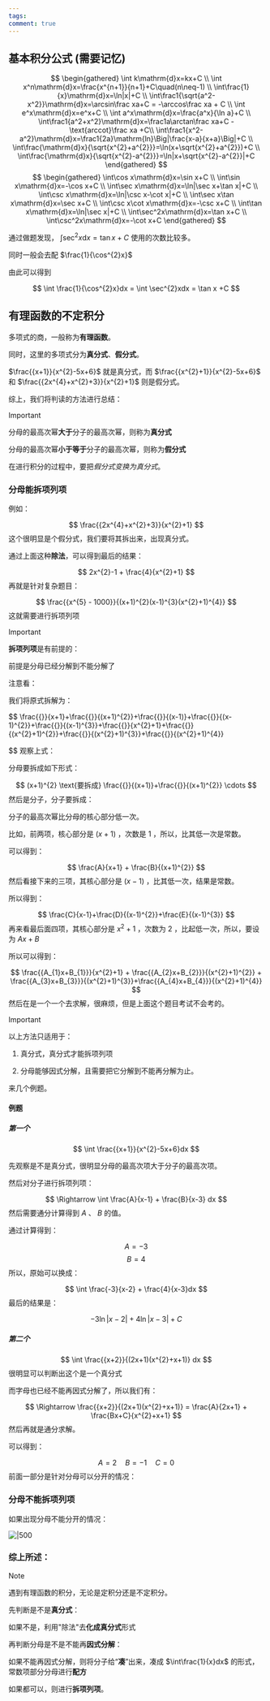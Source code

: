 ```yaml
---
tags: 
comment: true
---
```

## 基本积分公式 (需要记忆)

$$
\begin{gathered}
\int k\mathrm{d}x=kx+C \\
\int x^n\mathrm{d}x=\frac{x^{n+1}}{n+1}+C\quad(n\neq-1) \\
\int\frac{1}{x}\mathrm{d}x=\ln|x|+C \\
\int\frac1{\sqrt{a^2-x^2}}\mathrm{d}x=\arcsin\frac xa+C = -\arccos\frac xa + C \\
\int e^x\mathrm{d}x=e^x+C \\
\int a^x\mathrm{d}x=\frac{a^x}{\ln a}+C \\
\int\frac1{a^2+x^2}\mathrm{d}x=\frac1a\arctan\frac xa+C - \text{arccot}\frac xa +C\\
\int\frac1{x^2-a^2}\mathrm{d}x=\frac1{2a}\mathrm{ln}\Big|\frac{x-a}{x+a}\Big|+C \\
\int\frac{\mathrm{d}x}{\sqrt{x^{2}+a^{2}}}=\ln(x+\sqrt{x^{2}+a^{2}})+C \\
\int\frac{\mathrm{d}x}{\sqrt{x^{2}-a^{2}}}=\ln|x+\sqrt{x^{2}-a^{2}}|+C 
\end{gathered}
$$
$$
\begin{gathered}
\int\cos x\mathrm{d}x=\sin x+C \\
\int\sin x\mathrm{d}x=-\cos x+C \\
\int\sec x\mathrm{d}x=\ln|\sec x+\tan x|+C \\
\int\csc x\mathrm{d}x=\ln|\csc x-\cot x|+C \\
\int\sec x\tan x\mathrm{d}x=\sec x+C \\
\int\csc x\cot x\mathrm{d}x=-\csc x+C \\
\int\tan x\mathrm{d}x=\ln|\sec x|+C \\
\int\sec^2x\mathrm{d}x=\tan x+C \\
\int\csc^2x\mathrm{d}x=-\cot x+C 
\end{gathered}
$$

通过做题发现， $\int\sec^2x\mathrm{d}x=\tan x+C$ 使用的次数比较多。

同时一般会去配 $\frac{1}{\cos^{2}x}$

由此可以得到

$$
\int \frac{1}{\cos^{2}x}dx = \int \sec^{2}xdx = \tan x +C
$$
## 有理函数的不定积分

多项式的商，一般称为**有理函数**。

同时，这里的多项式分为**真分式**、**假分式**。

$\frac{{x+1}}{x^{2}-5x+6}$ 就是真分式，而 $\frac{{x^{2}+1}}{x^{2}-5x+6}$ 和 $\frac{{2x^{4}+x^{2}+3}}{x^{2}+1}$ 则是假分式。

综上，我们将判读的方法进行总结：

> [!important]
> 分母的最高次幂**大于**分子的最高次幂，则称为**真分式**
> 
> 分母的最高次幂**小于等于**分子的最高次幂，则称为**假分式**

在进行积分的过程中，要把*假分式变换为真分式*。

### 分母能拆项列项

例如：

$$
\frac{{2x^{4}+x^{2}+3}}{x^{2}+1}
$$
这个很明显是个假分式，我们要将其拆出来，出现真分式。

通过上面这种**除法**，可以得到最后的结果：

$$
2x^{2}-1 + \frac{4}{x^{2}+1}
$$
再就是针对复杂题目：

$$
\frac{{x^{5} - 1000}}{(x+1)^{2}(x-1)^{3}(x^{2}+1)^{4}}
$$
这就需要进行拆项列项

> [!important]
> **拆项列项**是有前提的：
> 
> 前提是分母已经分解到不能分解了

注意看：

我们将原式拆解为：

$$
\frac{{}}{x+1}+\frac{{}}{(x+1)^{2}}+\frac{{}}{(x-1)}+\frac{{}}{(x-1)^{2}}+\frac{{}}{(x-1)^{3}}+\frac{{}}{x^{2}+1}+\frac{{}}{(x^{2}+1)^{2}}+\frac{{}}{(x^{2}+1)^{3}}+\frac{{}}{(x^{2}+1)^{4}}

$$
观察上式：

分母要拆成如下形式：

$$
(x+1)^{2} \text{要拆成} \frac{{}}{(x+1)}+\frac{{}}{(x+1)^{2}} \cdots
$$
然后是分子，分子要拆成：

分子的最高次幂比分母的核心部分低一次。

比如，前两项，核心部分是 $(x+1)$ ，次数是 $1$ ，所以，比其低一次是常数。

可以得到：

$$
\frac{A}{x+1} + \frac{B}{(x+1)^{2}}
$$
然后看接下来的三项，其核心部分是 $(x-1)$ ，比其低一次，结果是常数。

所以得到：

$$
\frac{C}{x-1}+\frac{D}{(x-1)^{2}}+\frac{E}{(x-1)^{3}}
$$
再来看最后面四项，其核心部分是 $x^{2}+1$ ，次数为 $2$ ，比起低一次，所以，要设为 $Ax+B$

所以可以得到：

$$
\frac{{A_{1}x+B_{1}}}{x^{2}+1} + \frac{{A_{2}x+B_{2}}}{(x^{2}+1)^{2}} + \frac{{A_{3}x+B_{3}}}{(x^{2}+1)^{3}}+\frac{{A_{4}x+B_{4}}}{(x^{2}+1)^{4}}
$$
然后在是一个一个去求解，很麻烦，但是上面这个题目考试不会考的。

> [!important]
> 以上方法只适用于：
> 
> 1. 真分式，真分式才能拆项列项
> 
> 2. 分母能够因式分解，且需要把它分解到不能再分解为止。
> 
> 

来几个例题。

#### 例题

##### 第一个

$$
\int \frac{{x+1}}{x^{2}-5x+6}dx
$$

先观察是不是真分式，很明显分母的最高次项大于分子的最高次项。

然后对分子进行拆项列项：

$$
\Rightarrow \int \frac{A}{x-1} + \frac{B}{x-3} dx
$$
然后需要通分计算得到 $A$ 、 $B$ 的值。

通过计算得到：

$$
A = -3
$$
$$
B = 4
$$
所以，原始可以换成：

$$
\int \frac{-3}{x-2} + \frac{4}{x-3}dx 
$$
最后的结果是：

$$
-3 \ln{|x-2|} + 4 \ln{|x-3|} + C
$$
##### 第二个

$$
\int \frac{{x+2}}{(2x+1)(x^{2}+x+1)} dx
$$
很明显可以判断出这个是一个真分式

而字母也已经不能再因式分解了，所以我们有：

$$
\Rightarrow \frac{{x+2}}{(2x+1)(x^{2}+x+1)} = \frac{A}{2x+1} + \frac{Bx+C}{x^{2}+x+1}
$$
然后再就是通分求解。

可以得到：

$$
A = 2\quad B = -1 \quad C = 0
$$
前面一部分是针对分母可以分开的情况：

### 分母不能拆项列项

如果出现分母不能分开的情况：

![|500](imgs/Pasted%20image%2020241208161304.png)

### 综上所述：

> [!note]
> 遇到有理函数的积分，无论是定积分还是不定积分。
> 
> 先判断是不是**真分式**：
> 
> 如果不是，利用"除法"去**化成真分式**形式
> 
> 再判断分母是不是不能再**因式分解**：
> 
> 如果不能再因式分解，则将分子给“**凑**”出来，凑成 $\int\frac{1}{x}dx$ 的形式，常数项部分分母进行**配方**
> 
> 如果都可以，则进行**拆项列项**。











